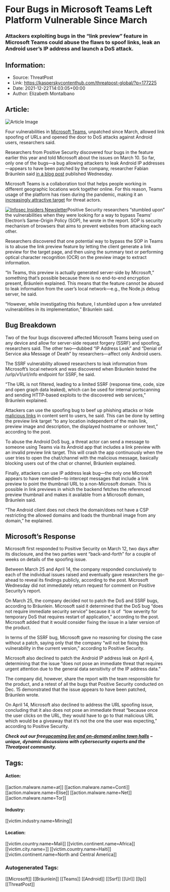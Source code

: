 # Four Bugs in Microsoft Teams Left Platform Vulnerable Since March
### Attackers exploiting bugs in the “link preview” feature in Microsoft Teams could abuse the flaws to spoof links, leak an Android user’s IP address and launch a DoS attack.

## Information:
+ Source: ThreatPost
+ Link: https://kasperskycontenthub.com/threatpost-global/?p=177225
+ Date: 2021-12-22T14:03:05+00:00
+ Author: Elizabeth Montalbano


## Article:
![Article Image](https://media.threatpost.com/wp-content/uploads/sites/103/2021/12/22085506/microsoft-teams-mobile.jpg)

Four vulnerabilities in [Microsoft Teams](https://threatpost.com/microsoft-teams-patch-bypass-rce/158043/), unpatched since March, allowed link spoofing of URLs and opened the door to DoS attacks against Android users, researchers said.


Researchers from Positive Security discovered four bugs in the feature earlier this year and told Microsoft about the issues on March 10. So far, only one of the bugs—a bug allowing attackers to leak Android IP addresses—appears to have been patched by the company, researcher Fabian Bräunlein said [in a blog post](https://positive.security/blog/ms-teams-1-feature-4-vulns) published Wednesday.


Microsoft Teams is a collaboration tool that helps people working in different geographic locations work together online. For this reason, Teams usage of the platform has risen during the pandemic, making it an [increasingly attractive target](https://threatpost.com/microsoft-teams-phishing-office-365/160458/) for threat actors.


[![Infosec Insiders Newsletter](https://media.threatpost.com/wp-content/uploads/sites/103/2021/07/10165815/infosec_insiders_in_article_promo.png)](https://threatpost.com/infosec-insider-subscription-page/?utm_source=ART&utm_medium=ART&utm_campaign=InfosecInsiders_Newsletter_Promo/)Positive Security researchers “stumbled upon” the vulnerabilities when they were looking for a way to bypass Teams’ Electron’s Same-Origin Policy (SOP), he wrote in the report. SOP is security mechanism of browsers that aims to prevent websites from attacking each other.


Researchers discovered that one potential way to bypass the SOP in Teams is to abuse the link preview feature by letting the client generate a link preview for the target page, and then using the summary text or performing optical character recognition (OCR) on the preview image to extract information.


“In Teams, this preview is actually generated server-side by Microsoft,” something that’s possible because there is no end-to-end encryption present, Bräunlein explained. This means that the feature cannot be abused to leak information from the user’s local network—e.g., the Node.js debug server, he said.


“However, while investigating this feature, I stumbled upon a few unrelated vulnerabilities in its implementation,” Bräunlein said.


Bug Breakdown
-------------


Two of the four bugs discovered affected Microsoft Teams being used on any device and allow for server-side request forgery (SSRF) and spoofing, researchers said. The other two—dubbed “IP Address Leak” and “Denial of Service aka Message of Death” by researchers—affect only Android users.


The SSRF vulnerability allowed researchers to leak information from Microsoft’s local network and was discovered when Bräunlein tested the /urlp/v1/url/info endpoint for SSRF, he said.


“The URL is not filtered, leading to a limited SSRF (response time, code, size and open graph data leaked), which can be used for internal portscanning and sending HTTP-based exploits to the discovered web services,” Bräunlein explained.


Attackers can use the spoofing bug to beef up phishing attacks or hide [malicious links](https://threatpost.com/single-malicious-gif-opened-microsoft-teams-to-nasty-attack/155155/) in content sent to users, he said. This can be done by setting the preview link target “to any location independent of the main link, preview image and description, the displayed hostname or onhover text,” according to the post.


To abuse the Android DoS bug, a threat actor can send a message to someone using Teams via its Android app that includes a link preview with an invalid preview link target. This will crash the app continuously when the user tries to open the chat/channel with the malicious message, basically blocking users out of the chat or channel, Bräunlein explained.


Finally, attackers can use IP address leak bug—the only one Microsoft appears to have remedied—to intercept messages that include a link preview to point the thumbnail URL to a non-Microsoft domain. This is possible in link previews in which the backend fetches the referenced preview thumbnail and makes it available from a Microsoft domain, Bräunlein said.


“The Android client does not check the domain/does not have a CSP restricting the allowed domains and loads the thumbnail image from any domain,” he explained.


Microsoft’s Response
--------------------


Microsoft first responded to Positive Security on March 12, two days after its disclosure, and the two parties went “back-and-forth” for a couple of weeks on details of the spoofing issue.


Between March 25 and April 14, the company responded conclusively to each of the individual issues raised and eventually gave researchers the go-ahead to reveal its findings publicly, according to the post. Microsoft Wednesday did not immediately return request for comment on Positive Security’s report.


On March 25, the company decided not to patch the DoS and SSRF bugs, according to Bräunlein. Microsoft said it determined that the DoS bug “does not require immediate security service” because it is of  “low severity for temporary DoS that requires restart of application,” according to the post. Microsoft added that it would consider fixing the issue in a later version of the product.


In terms of the SSRF bug, Microsoft gave no reasoning for closing the case without a patch, saying only that the company “will not be fixing this vulnerability in the current version,” according to Positive Security.


Microsoft also declined to patch the Android IP address leak on April 4, determining that the issue “does not pose an immediate threat that requires urgent attention due to the general data sensitivity of the IP address data.”


The company did, however, share the report with the team responsible for the product, and a retest of all the bugs that Positive Security conducted on Dec. 15 demonstrated that the issue appears to have been patched, Bräunlein wrote.


On April 14, Microsoft also declined to address the URL spoofing issue, concluding that it also does not pose an immediate threat “because once the user clicks on the URL, they would have to go to that malicious URL which would be a giveaway that it’s not the one the user was expecting,” according to Positive Security.


***Check out our free***[***upcoming live and on-demand online town halls***](https://threatpost.com/category/webinars/) ***– unique, dynamic discussions with cybersecurity experts and the Threatpost community.***





## Tags:

#### Action:
[[action.malware.name=at]] [[action.malware.name=Conti]] [[action.malware.name=Elise]] [[action.malware.name=Net]] [[action.malware.name=Tor]]

#### Industry:
[[victim.industry.name=Mining]]

#### Location:
[[victim.country.name=Mali]] [[victim.continent.name=Africa]] [[victim.city.name=]] [[victim.country.name=Haiti]] [[victim.continent.name=North and Central America]]

### Autogenerated Tags:
[[Microsoft]] [[Bräunlein]] [[Teams]] [[Android]] [[Ssrf]] [[Url]] [[Ip]] [[ThreatPost]]

